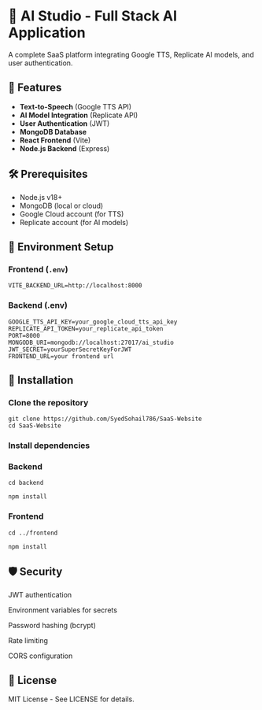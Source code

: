 # 🚀 AI Studio - Full Stack AI Application

A complete SaaS platform integrating Google TTS, Replicate AI models, and user authentication.

## 🌟 Features
- **Text-to-Speech** (Google TTS API)
- **AI Model Integration** (Replicate API)
- **User Authentication** (JWT)
- **MongoDB Database**
- **React Frontend** (Vite)
- **Node.js Backend** (Express)

## 🛠️ Prerequisites
- Node.js v18+
- MongoDB (local or cloud)
- Google Cloud account (for TTS)
- Replicate account (for AI models)

## 🔧 Environment Setup

### Frontend (`.env`)
```env
VITE_BACKEND_URL=http://localhost:8000
```

### Backend (.env)

```
GOOGLE_TTS_API_KEY=your_google_cloud_tts_api_key
REPLICATE_API_TOKEN=your_replicate_api_token
PORT=8000
MONGODB_URI=mongodb://localhost:27017/ai_studio
JWT_SECRET=yourSuperSecretKeyForJWT
FRONTEND_URL=your frontend url
```
## 🚀 Installation
### Clone the repository
```
git clone https://github.com/SyedSohail786/SaaS-Website
cd SaaS-Website
```

### Install dependencies

### Backend
```
cd backend

npm install
```
### Frontend
```
cd ../frontend

npm install
```

## 🛡️ Security
JWT authentication

Environment variables for secrets

Password hashing (bcrypt)

Rate limiting

CORS configuration

## 📜 License
MIT License - See LICENSE for details.
